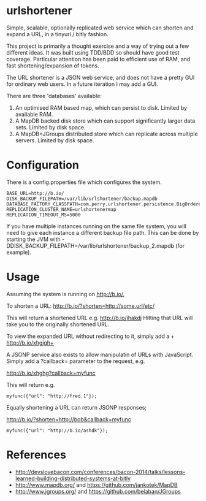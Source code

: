 urlshortener
============

Simple, scalable, optionally replicated web service which can shorten and expand a URL, in a tinyurl / bitly fashion.

This project is primarily a thought exercise and a way of trying out a few different ideas.  It was built using TDD/BDD so should have good test coverage.  Particular attention has been paid to efficient use of RAM, and fast shortening/expansion of tokens.

The URL shortener is a JSON web service, and does not have a pretty GUI for ordinary web users.  In a future iteration I may add a GUI.

There are three 'databases' available:

 1. An optimised RAM based map, which can persist to disk.  Limited by available RAM.
 2. A MapDB backed disk store which can support significantly larger data sets. Limited by disk space.
 3. A MapDB+JGroups distributed store which can replicate across multiple servers. Limited by disk space.

Configuration
=============
There is a config.properties file which configures the system.

    BASE_URL=http://b.io/
    DISK_BACKUP_FILEPATH=/var/lib/urlshortener/backup.mapdb
    DATABASE_FACTORY_CLASSPATH=com.perry.urlshortener.persistence.BigOrderedReplicatedMapDBSetFactory
    REPLICATION_CLUSTER_NAME=urlshortenermap
    REPLICATION_TIMEOUT_MS=5000

If you have multiple instances running on the same file system, you will need to give each instance a different backup file path.  This can be done by starting the JVM with -DDISK_BACKUP_FILEPATH=/var/lib/urlshortener/backup_2.mapdb (for example).

Usage
=====
Assuming the system is running on http://b.io/,

To shorten a URL:
 http://b.io/?shorten=http://some.url/etc/

This will return a shortened URL e.g. http://b.io/jhakdj
Hitting that URL will take you to the originally shortened URL.

To view the expanded URL without redirecting to it, simply add a +
 http://b.io/xhgjgh+

A JSONP service also exists to allow manipulatin of URLs with JavaScript.
Simply add a ?callback= parameter to the request, e.g.

 http://b.io/xhghg?callback=myfunc
 
This will return e.g.

    myfunc({"url": "http://fred.1"});

Equally shortening a URL can return JSONP responses;

 http://b.io/?shorten=http://bob&callback=myfunc

    myfunc({"url": "http://b.io/ashdk"});

References
==========
 * http://devslovebacon.com/conferences/bacon-2014/talks/lessons-learned-building-distributed-systems-at-bitly
 * http://www.mapdb.org/ and https://github.com/jankotek/MapDB
 * http://www.jgroups.org/ and https://github.com/belaban/JGroups
